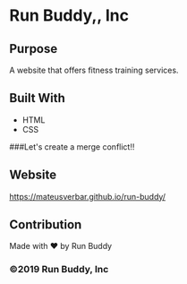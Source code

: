 # Run Buddy,, Inc

## Purpose
A website that offers fitness training services. 

## Built With
* HTML
* CSS

###Let's create a merge conflict!!

## Website
https://mateusverbar.github.io/run-buddy/

## Contribution
Made with ❤️ by Run Buddy

### ©️2019 Run Buddy, Inc 

